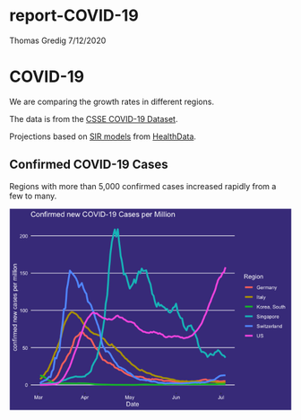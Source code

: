report-COVID-19
================
Thomas Gredig
7/12/2020

# COVID-19

We are comparing the growth rates in different regions.

The data is from the [CSSE COVID-19
Dataset](https://github.com/CSSEGISandData/COVID-19).

Projections based on [SIR
models](https://www.maa.org/press/periodicals/loci/joma/the-sir-model-for-spread-of-disease-the-differential-equation-model)
from [HealthData](https://covid19.healthdata.org/projections).

## Confirmed COVID-19 Cases

Regions with more than 5,000 confirmed cases increased rapidly from a
few to many.

![](README_files/figure-gfm/unnamed-chunk-3-1.png)<!-- -->
